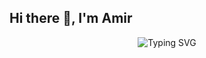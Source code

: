 ## Hi there 👋, I'm Amir


<div align="center">

![Typing SVG](https://readme-typing-svg.demolab.com?font=Fira+Code&pause=1000&color=F97316&width=600&lines=Hi+there+👋,+I'm+Amirhossein+Noshadi;Telecom+nerd+turned+cyber+researcher+🔐;I+sniff+packets+for+fun+%F0%9F%92%A1;LoRaWAN+%7C+SDR+%7C+AI-powered+IDS+%7C+Python+%E2%9C%A8;Currently+hacking+the+airwaves+@+CNR-IEIIT+%F0%9F%87%AE%F0%9F%87%B9)

</div>
